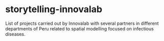 # storytelling-innovalab
List of projects carried out by Innovalab with several partners in different departments of Peru related to spatial modelling focused on infectious diseases.
